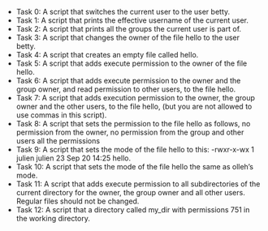 * Task 0: A script that switches the current user to the user betty.
* Task 1: A script that prints the effective username of the current user.
* Task 2: A script that prints all the groups the current user is part of.
* Task 3: A script that changes the owner of the file hello to the user betty.
* Task 4: A script that creates an empty file called hello.
* Task 5: A script that adds execute permission to the owner of the file hello.
* Task 6: A script that adds execute permission to the owner and the group owner, and read permission to other users, to the file           hello.
* Task 7: A script that adds execution permission to the owner, the group owner and the other users, to the file hello, (but you
          are  not allowed to use commas in this script).
* Task 8: A script that sets the permission to the file hello as follows, no permission from the owner, no permission from the 
          group and other users all the permissions
* Task 9: A script that sets the mode of the file hello to this: -rwxr-x-wx 1 julien julien 23 Sep 20 14:25 hello.
* Task 10: A script that sets the mode of the file hello the same as olleh’s mode.
* Task 11: A script that adds execute permission to all subdirectories of the current directory for the owner, the group owner and           all other users. Regular files should not be changed.
* Task 12: A script that a directory called my_dir with permissions 751 in the working directory.
